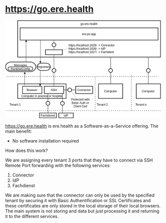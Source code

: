 # https://go.ere.health

![](img/go-ere-health.png)

https://go.ere.health is ere.health as a Software-as-a-Service offering. The main benefit:

 * No software installation required

How does this work?

We are assigning every tenant 3 ports that they have to connect via SSH Remote Port forwarding with the following services:

 1. Connector
 2. IdP
 3. Fachdienst

We are making sure that the connector can only be used by the specified tenant by securing it with Basic Authentification or SSL Certificates and these certificates are only stored in the local storage of their local browsers. The main system is not storing and data but just processing it and returning it to the different services.